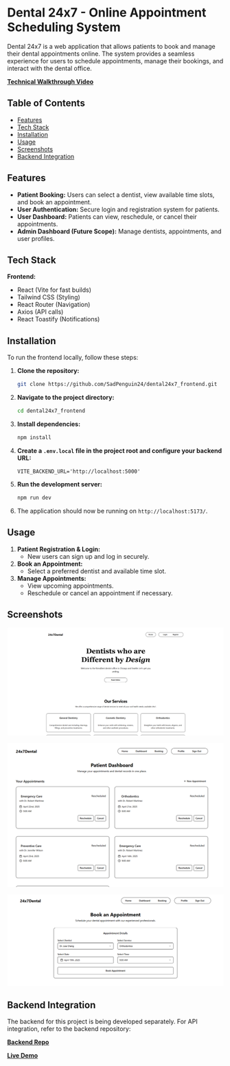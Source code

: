 # Dental 24x7 - Online Appointment Scheduling System

Dental 24x7 is a web application that allows patients to book and manage their dental appointments online. The system provides a seamless experience for users to schedule appointments, manage their bookings, and interact with the dental office.

**[Technical Walkthrough Video](https://drive.google.com/file/d/1VXo5dBTQrZb8kUtDNw-bhTteL9FuFsg_/view?usp=sharing)**

## Table of Contents

- [Features]()
- [Tech Stack]()
- [Installation]()
- [Usage]()
- [Screenshots]()
- [Backend Integration]()

## Features

- **Patient Booking:** Users can select a dentist, view available time slots, and book an appointment.
- **User Authentication:** Secure login and registration system for patients.
- **User Dashboard:** Patients can view, reschedule, or cancel their appointments.
- **Admin Dashboard (Future Scope):** Manage dentists, appointments, and user profiles.

## Tech Stack

**Frontend:**

- React (Vite for fast builds)
- Tailwind CSS (Styling)
- React Router (Navigation)
- Axios (API calls)
- React Toastify (Notifications)

## Installation

To run the frontend locally, follow these steps:

1. **Clone the repository:**
   ```bash
   git clone https://github.com/SadPenguin24/dental24x7_frontend.git
   ```
2. **Navigate to the project directory:**
   ```bash
   cd dental24x7_frontend
   ```
3. **Install dependencies:**
   ```bash
   npm install
   ```
4. **Create a `.env.local` file in the project root and configure your backend URL:**
   ```env
   VITE_BACKEND_URL='http://localhost:5000'
   ```
5. **Run the development server:**
   ```bash
   npm run dev
   ```
6. The application should now be running on `http://localhost:5173/`.

## Usage

1. **Patient Registration & Login:**
   - New users can sign up and log in securely.
2. **Book an Appointment:**
   - Select a preferred dentist and available time slot.
3. **Manage Appointments:**
   - View upcoming appointments.
   - Reschedule or cancel an appointment if necessary.

## Screenshots

![1743576817381](image/README/1743576817381.png)

![1743576917104](image/README/1743576917104.png)

![1743577005087](image/README/1743577005087.png)

## Backend Integration

The backend for this project is being developed separately. For API integration, refer to the backend repository:

**[Backend Repo](https://github.com/SadPenguin24/dental24x7_backend)**

**[Live Demo](https://dental24x7-frontend.onrender.com)**
